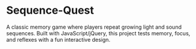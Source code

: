 # Sequence-Quest
A classic memory game where players repeat growing light and sound sequences. Built with JavaScript/jQuery, this project tests memory, focus, and reflexes with a fun interactive design.
